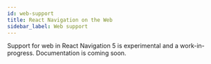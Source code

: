 ```yaml
---
id: web-support
title: React Navigation on the Web
sidebar_label: Web support
---
```


Support for web in React Navigation 5 is experimental and a work-in-progress. Documentation is coming soon.
